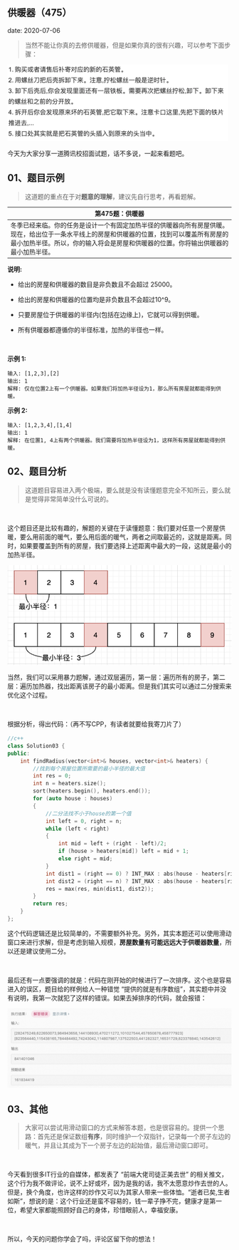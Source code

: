  
##	供暖器（475）
date:	2020-07-06
 

> 当然不能让你真的去修供暖器，但是如果你真的很有兴趣，可以参考下面步骤：

<img src="906/1.jpg" alt="PNG" style="zoom: 50%;" />

今天为大家分享一道腾讯校招面试题，话不多说，一起来看题吧。

## 01、题目示例

> 这道题的重点在于对**题意的理解**，建议先自行思考，再看题解。

| 第475题：供暖器                                              |
| ------------------------------------------------------------ |
| 冬季已经来临。你的任务是设计一个有固定加热半径的供暖器向所有房屋供暖。现在，给出位于一条水平线上的房屋和供暖器的位置，找到可以覆盖所有房屋的最小加热半径。所以，你的输入将会是房屋和供暖器的位置。你将输出供暖器的最小加热半径。 |

**说明:**

- 给出的房屋和供暖器的数目是非负数且不会超过 25000。

- 给出的房屋和供暖器的位置均是非负数且不会超过10^9。

- 只要房屋位于供暖器的半径内(包括在边缘上)，它就可以得到供暖。

- 所有供暖器都遵循你的半径标准，加热的半径也一样。

   <br/>

**示例 1:**

```
输入: [1,2,3],[2]
输出: 1
解释: 仅在位置2上有一个供暖器。如果我们将加热半径设为1，那么所有房屋就都能得到供暖。
```

**示例 2:**

```
输入: [1,2,3,4],[1,4]
输出: 1
解释: 在位置1, 4上有两个供暖器。我们需要将加热半径设为1，这样所有房屋就都能得到供暖。
```

## 02、题目分析

> 这道题目容易进入两个极端，要么就是没有读懂题意完全不知所云，要么就是觉得非常简单没什么可说的。

 <br/>

这个题目还是比较有趣的，解题的关键在于读懂题意：我们要对任意一个房屋供暖，要么用前面的暖气，要么用后面的暖气，两者之间取最近的，这就是距离。同时，如果要覆盖到所有的房屋，我们要选择上述距离中最大的一段，这就是最小的加热半径。

<img src="906/2.jpg" alt="PNG" style="zoom: 67%;" />

当然，我们可以采用暴力题解，通过双层遍历，第一层：遍历所有的房子，第二层：遍历加热器，找出距离该房子的最小距离。但是我们其实可以通过二分搜索来优化这个过程。

 <br/>

根据分析，得出代码：（再不写CPP，有读者就要给我寄刀片了）

```c++
//c++
class Solution03 {
public:
    int findRadius(vector<int>& houses, vector<int>& heaters) {
        //找到每个房屋位置所需要的最小半径的最大值
        int res = 0;
        int n = heaters.size();
        sort(heaters.begin(), heaters.end());
        for (auto house : houses)
        {
            //二分法找不小于house的第一个值
            int left = 0, right = n;
            while (left < right)
            {
                int mid = left + (right - left)/2;
                if (house > heaters[mid]) left = mid + 1;
                else right = mid;
            }
            int dist1 = (right == 0) ? INT_MAX : abs(house - heaters[right - 1]);
            int dist2 = (right == n) ? INT_MAX : abs(house - heaters[right]);
            res = max(res, min(dist1, dist2));
        }
        return res;
    }
};
```

这个代码逻辑还是比较简单的，不需要额外补充。另外，其实本题还可以使用滑动窗口来进行求解，但是考虑到输入规模，**房屋数量有可能远远大于供暖器数量**，所以还是建议使用二分。

 <br/>

最后还有一点要强调的就是：代码在刚开始的时候进行了一次排序。这个也是容易进入的误区，题目给的样例给人一种错觉 “提供的就是有序数组”，其实题中并没有说明，我第一次就犯了这样的错误。如果去掉排序的代码，就会报错：

<img src="906/3.jpg" alt="PNG" style="zoom: 67%;" />

## 03、其他

> 大家可以尝试用滑动窗口的方式来解答本题，也是很容易的。提供一个思路：首先还是保证数组**有序**，同时维护一个双指针，记录每一个房子左边的暖气，并且让其成为下一个房子左边的起始值，最后滑动窗口即可。

 <br/>

今天看到很多IT行业的自媒体，都发表了  “前端大佬司徒正美去世” 的相关推文，这个行为我不做评论，说不上好或坏，因为是我的话，我不太愿意炒作去世的人。但是，换个角度，也许这样的炒作又可以为其家人带来一些体恤。“逝者已矣,生者如斯”，想说的是：这个行业还是蛮不容易的，钱一辈子挣不完，健康才是第一位，希望大家都能照顾好自己的身体，珍惜眼前人，幸福安康。

 <br/>

所以，今天的问题你学会了吗，评论区留下你的想法！
